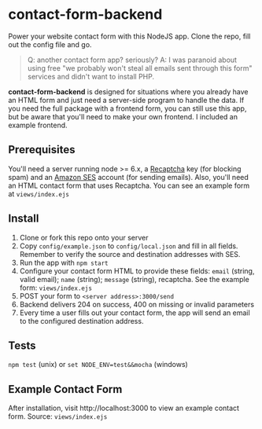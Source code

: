 # contact-form-backend
Power your website contact form with this NodeJS app. Clone the repo, fill out the config file and go.

> Q: another contact form app? seriously?
> A: I was paranoid about using free "we probably won't steal all emails sent through this form" services and didn't want to install PHP.

**contact-form-backend** is designed for situations where you already have an HTML form and just need a server-side program to handle the data. If you need the full package with a frontend form, you can still use this app, but be aware that you'll need to make your own frontend. I included an example frontend.

## Prerequisites
You'll need a server running node >= 6.x, a [Recaptcha](https://www.google.com/recaptcha) key (for blocking spam) and an [Amazon SES](https://aws.amazon.com/ses) account (for sending emails). 
Also, you'll need an HTML contact form that uses Recaptcha. You can see an example form at `views/index.ejs`

## Install
1. Clone or fork this repo onto your server
2. Copy `config/example.json` to `config/local.json` and fill in all fields. Remember to verify the source and destination addresses with SES.
3. Run the app with `npm start`
4. Configure your contact form HTML to provide these fields: `email` (string, valid email); `name` (string); `message` (string), recaptcha. See the example form: `views/index.ejs`
5. POST your form to `<server address>:3000/send`
6. Backend delivers 204 on success, 400 on missing or invalid parameters
7. Every time a user fills out your contact form, the app will send an email to the configured destination address.

## Tests
`npm test` (unix) or `set NODE_ENV=test&&mocha` (windows)

## Example Contact Form
After installation, visit http://localhost:3000 to view an example contact form. Source: `views/index.ejs`
